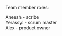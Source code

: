 Team member roles: <br>

Aneesh - scribe <br>
Yerassyl - scrum master <br>
Alex - product owner <br>

